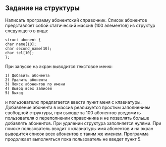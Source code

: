 ## Задание на структуры   
  
    
Написать программу абонентский справочник. Список абонентов
представляет собой статический массив (100 элементов) из структур
следующего в вида:  
```
struct abonent {
char name[10];
char second_name[10];
char tel[10];
};
```
При запуске на экран выводится текстовое меню:  
```  
1) Добавить абонента
2) Удалить абонента
3) Поиск абонентов по имени
4) Вывод всех записей
5) Выход
 ```    
и пользователю предлагается ввести пункт меня с клавиатуры. Добавление
абонента в массив реализуется простым заполнением свободной структуры,
при выходе за 100 абонентов уведомить пользователя о переполнении
справочника и не позволять больше добавлять абонентов. При удалении
структура заполняется нулями. При поиске пользователь вводит с клавиатуры
имя абонентов и на экран выводится список всех абонентов с таким же именем.
Программа продолжает выполняться пока пользователь не введет пункт 5.  
   